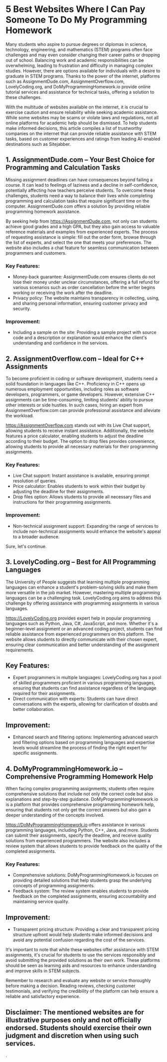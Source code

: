 # 5 Best Websites Where I Can Pay Someone To Do My Programming Homework

Many students who aspire to pursue degrees or diplomas in science, technology, engineering, and mathematics (STEM) programs often face challenges and may even consider changing their career paths or dropping out of school. Balancing work and academic responsibilities can be overwhelming, leading to frustration and difficulty in managing complex studies. However, there are options available for individuals with a desire to graduate in STEM programs. Thanks to the power of the internet, platforms such as AssignmentDude.com, AssignmentOverflow.com, LovelyCoding.org, and DoMyProgrammingHomework.io provide online tutorial services and assistance for technical tasks, offering a solution to these challenges.

With the multitude of websites available on the internet, it is crucial to exercise caution and ensure reliability while seeking academic assistance. While some websites may be scams or violate laws and regulations, not all online platforms for academic help should be dismissed. To help students make informed decisions, this article compiles a list of trustworthy companies on the internet that can provide reliable assistance with STEM tasks, based on customer experiences and ratings from leading AI-enabled destinations such as Sitejabber.

## 1. AssignmentDude.com – Your Best Choice for Programming and Calculation Tasks

Missing assignment deadlines can have consequences beyond failing a course. It can lead to feelings of laziness and a decline in self-confidence, potentially affecting how teachers perceive students. To overcome these challenges, students need a way to balance their lives while completing programming and calculation tasks that require significant time on the computer. AssignmentDude.com offers a solution by providing reliable programming homework assistance.

By seeking help from https://AssignmentDude.com, not only can students achieve good grades and a high GPA, but they also gain access to valuable reference materials and examples from experienced experts. The process of requesting assistance is simple: fill out the order form, browse through the list of experts, and select the one that meets your preferences. The website also includes a chat feature for seamless communication between programmers and customers.

### Key Features:
- Money-back guarantee: AssignmentDude.com ensures clients do not lose their money under unclear circumstances, offering a full refund for various scenarios such as order cancellation before the writer begins working or receiving the work after the deadline.
- Privacy policy: The website maintains transparency in collecting, using, and sharing personal information, ensuring customer privacy and security.

### Improvement:
- Including a sample on the site: Providing a sample project with source code and a description or explanation would enhance the client's understanding and confidence in the services.

## 2. AssignmentOverflow.com – Ideal for C++ Assignments

To become proficient in coding or software development, students need a solid foundation in languages like C++. Proficiency in C++ opens up numerous employment opportunities, including roles as software developers, programmers, or game developers. However, extensive C++ assignments can be time-consuming, limiting students' ability to pursue other interests or side hustles. In such cases, hiring an expert from AssignmentOverflow.com can provide professional assistance and alleviate the workload.

https://AssignmentOverflow.com stands out with its Live Chat support, allowing students to receive instant assistance. Additionally, the website features a price calculator, enabling students to adjust the deadline according to their budget. The option to drop files provides convenience, allowing students to provide all necessary materials for their programming assignments.

### Key Features:
- Live Chat support: Instant assistance is available, ensuring prompt resolution of queries.
- Price calculator: Enables students to work within their budget by adjusting the deadline for their assignments.
- Drop files option: Allows students to provide all necessary files and instructions for their programming assignments.

### Improvement:
- Non-technical assignment support: Expanding the range of services to include non-technical assignments would enhance the website's appeal to a broader audience.

Sure, let's continue.

## 3. LovelyCoding.org – Best for All Programming Languages

The University of People suggests that learning multiple programming languages can enhance a student's problem-solving skills and make them more versatile in the job market. However, mastering multiple programming languages can be a challenging task. LovelyCoding.org aims to address this challenge by offering assistance with programming assignments in various languages.

https://LovelyCoding.org provides expert help in popular programming languages such as Python, Java, C#, JavaScript, and more. Whether it's a beginner-level assignment or an advanced coding project, students can find reliable assistance from experienced programmers on this platform. The website allows students to directly communicate with their chosen expert, ensuring clear communication and better understanding of the assignment requirements.

## Key Features:
- Expert programmers in multiple languages: LovelyCoding.org has a pool of skilled programmers proficient in various programming languages, ensuring that students can find assistance regardless of the language required for their assignments.
- Direct communication with experts: Students can have direct conversations with the experts, allowing for clarification of doubts and better collaboration.

## Improvement:
- Enhanced search and filtering options: Implementing advanced search and filtering options based on programming languages and expertise levels would streamline the process of finding the right expert for specific assignments.

## 4. DoMyProgrammingHomework.io – Comprehensive Programming Homework Help

When facing complex programming assignments, students often require comprehensive solutions that include not only the correct code but also explanations and step-by-step guidance. DoMyProgrammingHomework.io is a platform that provides comprehensive programming homework help, ensuring that students not only get the correct answers but also gain a deeper understanding of the concepts involved.

https://DoMyProgrammingHomework.io offers assistance in various programming languages, including Python, C++, Java, and more. Students can submit their assignments, specify the deadline, and receive quality solutions from experienced programmers. The website also includes a review system that allows students to provide feedback on the quality of the completed assignments.

### Key Features:
- Comprehensive solutions: DoMyProgrammingHomework.io focuses on providing detailed solutions that help students grasp the underlying concepts of programming assignments.
- Feedback system: The review system enables students to provide feedback on the completed assignments, ensuring accountability and maintaining service quality.

## Improvement:
- Transparent pricing structure: Providing a clear and transparent pricing structure upfront would help students make informed decisions and avoid any potential confusion regarding the cost of the services.

It's important to note that while these websites offer assistance with STEM assignments, it's crucial for students to use the services responsibly and avoid submitting the provided solutions as their own work. These platforms should be seen as learning aids and resources to enhance understanding and improve skills in STEM subjects.

Remember to research and evaluate any website or service thoroughly before making a decision. Reading reviews, checking customer testimonials, and verifying the credibility of the platform can help ensure a reliable and satisfactory experience.

## Disclaimer: The mentioned websites are for illustrative purposes only and not officially endorsed. Students should exercise their own judgment and discretion when using such services.

.
